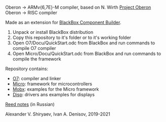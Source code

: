 Oberon → ARMv{6,7E}-M compiler, based on N. Wirth [Project Oberon](http://www.inf.ethz.ch/personal/wirth/ProjectOberon/index.html) Oberon → RISC compiler

Made as an extension for [BlackBox Component Builder](https://blackbox.oberon.org).

1. Unpack or install BlackBox distribution
2. Copy this repository to it's folder or to it's working folder
3. Open O7/Docu/QuickStart.odc from BlackBox and run commands to compile O7 compiler
4. Open Micro/Docu/QuickStart.odc from BlackBox and run commands to compile the framework

Repository contains:
* [O7](O7): compiler and linker
* [Micro](Micro): framework for microcontrollers
* [Mobx](Mobx): examples for the Micro framework
* [Disp](Disp): drivers ans examples for displays

[Reed notes](https://wiki.oberon.org/ob/o7) (in Russian)


Alexander V. Shiryaev, Ivan A. Denisov, 2019-2021
